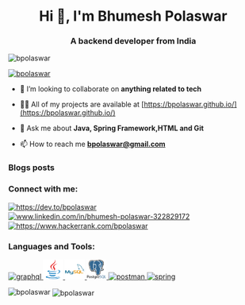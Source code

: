 <h1 align="center">Hi 👋, I'm Bhumesh Polaswar</h1>
<h3 align="center">A backend developer from India</h3>

<p align="left"> <img src="https://komarev.com/ghpvc/?username=bpolaswar&label=Profile%20views&color=0e75b6&style=flat" alt="bpolaswar" /> </p>

<p align="left"> <a href="https://github.com/ryo-ma/github-profile-trophy"><img src="https://github-profile-trophy.vercel.app/?username=bpolaswar" alt="bpolaswar" /></a> </p>

- 👯 I’m looking to collaborate on **anything related to tech**

- 👨‍💻 All of my projects are available at [https://bpolaswar.github.io/](https://bpolaswar.github.io/)

- 💬 Ask me about **Java, Spring Framework,HTML and Git**

- 📫 How to reach me **bpolaswar@gmail.com**

### Blogs posts
<!-- BLOG-POST-LIST:START -->
<!-- BLOG-POST-LIST:END -->

<h3 align="left">Connect with me:</h3>
<p align="left">
<a href="https://dev.to/https://dev.to/bpolaswar" target="blank"><img align="center" src="https://cdn.jsdelivr.net/npm/simple-icons@3.0.1/icons/dev-dot-to.svg" alt="https://dev.to/bpolaswar" height="30" width="40" /></a>
<a href="https://linkedin.com/in/www.linkedin.com/in/bhumesh-polaswar-322829172" target="blank"><img align="center" src="https://raw.githubusercontent.com/rahuldkjain/github-profile-readme-generator/master/src/images/icons/Social/linked-in-alt.svg" alt="www.linkedin.com/in/bhumesh-polaswar-322829172" height="30" width="40" /></a>
<a href="https://www.hackerearth.com/https://www.hackerrank.com/bpolaswar" target="blank"><img align="center" src="https://raw.githubusercontent.com/rahuldkjain/github-profile-readme-generator/master/src/images/icons/Social/hackerearth.svg" alt="https://www.hackerrank.com/bpolaswar" height="30" width="40" /></a>
</p>

<h3 align="left">Languages and Tools:</h3>
<p align="left"> <a href="https://graphql.org" target="_blank"> <img src="https://www.vectorlogo.zone/logos/graphql/graphql-icon.svg" alt="graphql" width="40" height="40"/> </a> <a href="https://www.java.com" target="_blank"> <img src="https://raw.githubusercontent.com/devicons/devicon/master/icons/java/java-original.svg" alt="java" width="40" height="40"/> </a> <a href="https://www.mysql.com/" target="_blank"> <img src="https://raw.githubusercontent.com/devicons/devicon/master/icons/mysql/mysql-original-wordmark.svg" alt="mysql" width="40" height="40"/> </a> <a href="https://www.postgresql.org" target="_blank"> <img src="https://raw.githubusercontent.com/devicons/devicon/master/icons/postgresql/postgresql-original-wordmark.svg" alt="postgresql" width="40" height="40"/> </a> <a href="https://postman.com" target="_blank"> <img src="https://www.vectorlogo.zone/logos/getpostman/getpostman-icon.svg" alt="postman" width="40" height="40"/> </a> <a href="https://spring.io/" target="_blank"> <img src="https://www.vectorlogo.zone/logos/springio/springio-icon.svg" alt="spring" width="40" height="40"/> </a> </p>

<p><img align="left" src="https://github-readme-stats.vercel.app/api/top-langs?username=bpolaswar&show_icons=true&locale=en&layout=compact" alt="bpolaswar" /></p>

<p>&nbsp;<img align="center" src="https://github-readme-stats.vercel.app/api?username=bpolaswar&show_icons=true&locale=en" alt="bpolaswar" /></p>
